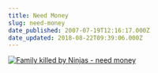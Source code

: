 ```yaml
---
title: Need Money
slug: need-money
date_published: 2007-07-19T12:16:17.000Z
date_updated: 2018-08-22T09:39:06.000Z
---
```


[![Family killed by Ninjas - need money](//picdump.thafaker.de/2007/07/familykilledbyninjas.jpg)](http://picdump.thafaker.de/2007/07/familykilledbyninjas.jpg)
